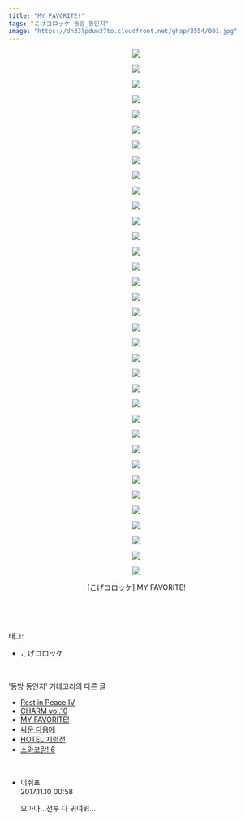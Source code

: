 ```yaml
---
title: "MY FAVORITE!"
tags: "こげコロッケ 동방_동인지"
image: "https://dh33lpduw37to.cloudfront.net/ghap/3554/001.jpg"
---
```

<div class="article">
<p style="text-align: center; clear: none; float: none;"><img src="{{ site.imgserver2 }}/ghap/3554/001.jpg"/></p>
<p style="text-align: center; clear: none; float: none;"><img src="{{ site.imgserver2 }}/ghap/3554/002.jpg"/></p>
<p style="text-align: center; clear: none; float: none;"><img src="{{ site.imgserver2 }}/ghap/3554/003.jpg"/></p>
<p style="text-align: center; clear: none; float: none;"><img src="{{ site.imgserver2 }}/ghap/3554/004.jpg"/></p>
<p style="text-align: center; clear: none; float: none;"><img src="{{ site.imgserver2 }}/ghap/3554/005.jpg"/></p>
<p style="text-align: center; clear: none; float: none;"><img src="{{ site.imgserver2 }}/ghap/3554/006.jpg"/></p>
<p style="text-align: center; clear: none; float: none;"><img src="{{ site.imgserver2 }}/ghap/3554/007.jpg"/></p>
<p style="text-align: center; clear: none; float: none;"><img src="{{ site.imgserver2 }}/ghap/3554/008.jpg"/></p>
<p style="text-align: center; clear: none; float: none;"><img src="{{ site.imgserver2 }}/ghap/3554/009.jpg"/></p>
<p style="text-align: center; clear: none; float: none;"><img src="{{ site.imgserver2 }}/ghap/3554/010.jpg"/></p>
<p style="text-align: center; clear: none; float: none;"><img src="{{ site.imgserver2 }}/ghap/3554/011.jpg"/></p>
<p style="text-align: center; clear: none; float: none;"><img src="{{ site.imgserver2 }}/ghap/3554/012.jpg"/></p>
<p style="text-align: center; clear: none; float: none;"><img src="{{ site.imgserver2 }}/ghap/3554/013.jpg"/></p>
<p style="text-align: center; clear: none; float: none;"><img src="{{ site.imgserver2 }}/ghap/3554/014.jpg"/></p>
<p style="text-align: center; clear: none; float: none;"><img src="{{ site.imgserver2 }}/ghap/3554/015.jpg"/></p>
<p style="text-align: center; clear: none; float: none;"><img src="{{ site.imgserver2 }}/ghap/3554/016.jpg"/></p>
<p style="text-align: center; clear: none; float: none;"><img src="{{ site.imgserver2 }}/ghap/3554/017.jpg"/></p>
<p style="text-align: center; clear: none; float: none;"><img src="{{ site.imgserver2 }}/ghap/3554/018.jpg"/></p>
<p style="text-align: center; clear: none; float: none;"><img src="{{ site.imgserver2 }}/ghap/3554/019.jpg"/></p>
<p style="text-align: center; clear: none; float: none;"><img src="{{ site.imgserver2 }}/ghap/3554/020.jpg"/></p>
<p style="text-align: center; clear: none; float: none;"><img src="{{ site.imgserver2 }}/ghap/3554/021.jpg"/></p>
<p style="text-align: center; clear: none; float: none;"><img src="{{ site.imgserver2 }}/ghap/3554/022.jpg"/></p>
<p style="text-align: center; clear: none; float: none;"><img src="{{ site.imgserver2 }}/ghap/3554/023.jpg"/></p>
<p style="text-align: center; clear: none; float: none;"><img src="{{ site.imgserver2 }}/ghap/3554/024.jpg"/></p>
<p style="text-align: center; clear: none; float: none;"><img src="{{ site.imgserver2 }}/ghap/3554/025.jpg"/></p>
<p style="text-align: center; clear: none; float: none;"><img src="{{ site.imgserver2 }}/ghap/3554/026.jpg"/></p>
<p style="text-align: center; clear: none; float: none;"><img src="{{ site.imgserver2 }}/ghap/3554/027.jpg"/></p>
<p style="text-align: center; clear: none; float: none;"><img src="{{ site.imgserver2 }}/ghap/3554/028.jpg"/></p>
<p style="text-align: center; clear: none; float: none;"><img src="{{ site.imgserver2 }}/ghap/3554/029.jpg"/></p>
<p style="text-align: center; clear: none; float: none;"><img src="{{ site.imgserver2 }}/ghap/3554/030.jpg"/></p>
<p style="text-align: center; clear: none; float: none;"><img src="{{ site.imgserver2 }}/ghap/3554/031.jpg"/></p>
<p style="text-align: center; clear: none; float: none;"><img src="{{ site.imgserver2 }}/ghap/3554/032.jpg"/></p>
<p style="text-align: center; clear: none; float: none;"><img src="{{ site.imgserver2 }}/ghap/3554/033.jpg"/></p>
<p style="text-align: center; clear: none; float: none;"><img src="{{ site.imgserver2 }}/ghap/3554/034.jpg"/></p>
<p style="text-align: center; clear: none; float: none;"><img src="{{ site.imgserver2 }}/ghap/3554/035.jpg"/></p>
<p style="text-align: center; clear: none; float: none;">[こげコロッケ] MY FAVORITE!</p>
<p><br/></p>
</div><br/>
<div class="tagTrail">
<p>태그: </p>
<ul>
<li>こげコロッケ</li>
</ul>
</div><br/>
<div class="another">
<p>'동방 동인지' 카테고리의 다른 글</p>
<ul>
<li><a href="/ghap_3560">Rest in Peace IV</a></li>
<li><a href="/ghap_3555">CHARM vol.10</a></li>
<li><a href="/ghap_3554">MY FAVORITE!</a></li>
<li><a href="/ghap_3528">싸운 다음에</a></li>
<li><a href="/ghap_3527">HOTEL 지령전</a></li>
<li><a href="/ghap_3526">스와코랑! 6</a></li>
</ul>
</div><br/>
<div class="cb_module cb_fluid">
<div class="cb_wrt cb_profile">
<div class="comment">
<ul>
<li class="cb_thumb_off" id="comment15126347">
<div class="cb_comment_area">
<div class="cb_info_area">
<div class="cb_section">
<span class="cb_nick_name">이쥐포</span>
</div>
<div class="cb_section">
<span class="cb_date">2017.11.10 00:58 </span>
</div>
</div>
<div class="cb_dsc_comment">
<p class="cb_dsc">
											으아아...전부 다 귀여워...
										</p>
</div>
</div></li>
</ul>
</div>
</div><!-- commentList close -->
</div><br/>
